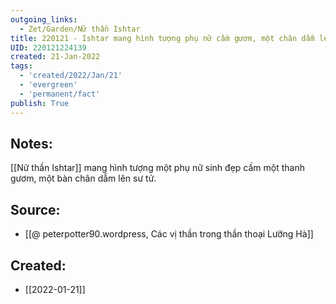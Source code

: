 ```yaml
---
outgoing_links:
  - Zet/Garden/Nữ thần Ishtar
title: 220121 - Ishtar mang hình tượng phụ nữ cầm gươm, một chân dẫm lên sư tử
UID: 220121224139
created: 21-Jan-2022
tags:
  - 'created/2022/Jan/21'
  - 'evergreen'
  - 'permanent/fact'
publish: True
---
```

## Notes:
[[Nữ thần Ishtar]] mang hình tượng một phụ nữ sinh đẹp cầm một thanh gươm, một bàn chân dẫm lên sư tử.

## Source:
- [[@ peterpotter90.wordpress, Các vị thần trong thần thoại Lưỡng Hà]]


## Created:
- [[2022-01-21]]
